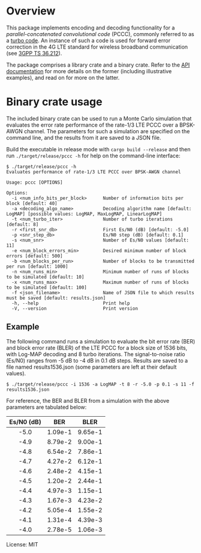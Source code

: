 # Overview

This package implements encoding and decoding functionality for a _parallel-concatenated convolutional code_ (PCCC), commonly referred to as a [turbo code](https://en.wikipedia.org/wiki/Turbo_code). An instance of such a code is used for forward error correction in the 4G LTE standard for wireless broadband communication (see [3GPP TS 36.212](https://www.3gpp.org/ftp/Specs/archive/36_series/36.212/)).

The package comprises a library crate and a binary crate. Refer to the [API documentation](https://docs.rs/pccc) for more details on the former (including illustrative examples), and read on for more on the latter.

# Binary crate usage

The included binary crate can be used to run a Monte Carlo simulation that evaluates the error rate performance of the rate-1/3 LTE PCCC over a BPSK-AWGN channel. The parameters for such a simulation are specified on the command line, and the results from it are saved to a JSON file.

Build the executable in release mode with `cargo build --release` and then run `./target/release/pccc -h` for help on the command-line interface:

```console
$ ./target/release/pccc -h
Evaluates performance of rate-1/3 LTE PCCC over BPSK-AWGN channel

Usage: pccc [OPTIONS]

Options:
  -i <num_info_bits_per_block>      Number of information bits per block [default: 40]
  -a <decoding_algo_name>           Decoding algorithm name [default: LogMAP] [possible values: LogMAP, MaxLogMAP, LinearLogMAP]
  -t <num_turbo_iter>               Number of turbo iterations [default: 8]
  -r <first_snr_db>                 First Es/N0 (dB) [default: -5.0]
  -p <snr_step_db>                  Es/N0 step (dB) [default: 0.1]
  -s <num_snr>                      Number of Es/N0 values [default: 11]
  -e <num_block_errors_min>         Desired minimum number of block errors [default: 500]
  -b <num_blocks_per_run>           Number of blocks to be transmitted per run [default: 1000]
  -n <num_runs_min>                 Minimum number of runs of blocks to be simulated [default: 10]
  -x <num_runs_max>                 Maximum number of runs of blocks to be simulated [default: 100]
  -f <json_filename>                Name of JSON file to which results must be saved [default: results.json]
  -h, --help                        Print help
  -V, --version                     Print version
```

## Example

The following command runs a simulation to evaluate the bit error rate (BER) and block error rate (BLER) of the LTE PCCC for a block size of 1536 bits, with Log-MAP decoding and 8 turbo iterations. The signal-to-noise ratio (Es/N0) ranges from -5 dB to -4 dB in 0.1 dB steps. Results are saved to a file named results1536.json (some parameters are left at their default values).

```console
$ ./target/release/pccc -i 1536 -a LogMAP -t 8 -r -5.0 -p 0.1 -s 11 -f results1536.json
```

For reference, the BER and BLER from a simulation with the above parameters are tabulated below:

 | Es/N0 (dB) |    BER    |    BLER    |
 |:----------:|:---------:|:----------:|
 |  -5.0      |  1.09e-1  |   9.65e-1  |
 |  -4.9      |  8.79e-2  |   9.00e-1  |
 |  -4.8      |  6.54e-2  |   7.86e-1  |
 |  -4.7      |  4.27e-2  |   6.12e-1  |
 |  -4.6      |  2.48e-2  |   4.15e-1  |
 |  -4.5      |  1.20e-2  |   2.44e-1  |
 |  -4.4      |  4.97e-3  |   1.15e-1  |
 |  -4.3      |  1.67e-3  |   4.23e-2  |
 |  -4.2      |  5.05e-4  |   1.55e-2  |
 |  -4.1      |  1.31e-4  |   4.39e-3  |
 |  -4.0      |  2.78e-5  |   1.06e-3  |

License: MIT
